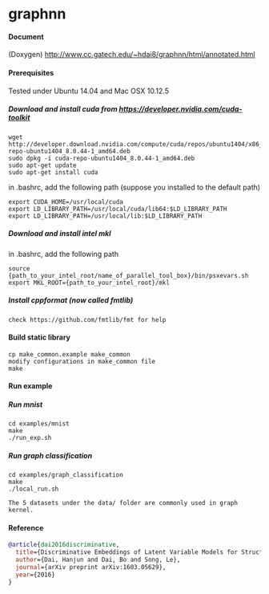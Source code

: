 # graphnn

#### Document

(Doxygen)
http://www.cc.gatech.edu/~hdai8/graphnn/html/annotated.html 

#### Prerequisites

Tested under Ubuntu 14.04 and Mac OSX 10.12.5

##### Download and install cuda from https://developer.nvidia.com/cuda-toolkit

    wget http://developer.download.nvidia.com/compute/cuda/repos/ubuntu1404/x86_64/cuda-repo-ubuntu1404_8.0.44-1_amd64.deb
    sudo dpkg -i cuda-repo-ubuntu1404_8.0.44-1_amd64.deb
    sudo apt-get update
    sudo apt-get install cuda
    
  in .bashrc, add the following path (suppose you installed to the default path)
  
    export CUDA_HOME=/usr/local/cuda
    export LD_LIBRARY_PATH=/usr/local/cuda/lib64:$LD_LIBRARY_PATH
    export LD_LIBRARY_PATH=/usr/local/lib:$LD_LIBRARY_PATH
    
##### Download and install intel mkl

  in .bashrc, add the following path
  
    source {path_to_your_intel_root/name_of_parallel_tool_box}/bin/psxevars.sh
    export MKL_ROOT={path_to_your_intel_root}/mkl
    
##### Install cppformat (now called fmtlib)

    check https://github.com/fmtlib/fmt for help

#### Build static library

    cp make_common.example make_common
    modify configurations in make_common file
    make
    
#### Run example

##### Run mnist

    cd examples/mnist
    make
    ./run_exp.sh

##### Run graph classification

    cd examples/graph_classification
    make
    ./local_run.sh
    
    The 5 datasets under the data/ folder are commonly used in graph kernel. 
    
#### Reference

```bibtex
@article{dai2016discriminative,
  title={Discriminative Embeddings of Latent Variable Models for Structured Data},
  author={Dai, Hanjun and Dai, Bo and Song, Le},
  journal={arXiv preprint arXiv:1603.05629},
  year={2016}
}
```
